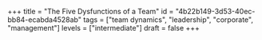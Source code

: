 +++
title = "The Five Dysfunctions of a Team"
id = "4b22b149-3d53-40ec-bb84-ecabda4528ab"
tags = ["team dynamics", "leadership", "corporate", "management"]
levels = ["intermediate"]
draft = false
+++

